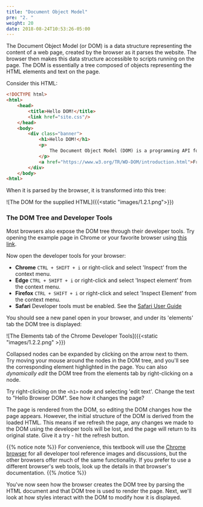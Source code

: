 ```yaml
---
title: "Document Object Model"
pre: "2. "
weight: 20
date: 2018-08-24T10:53:26-05:00
---
```

The Document Object Model (or DOM) is a data structure representing the content of a web page, created by the browser as it parses the website. The browser then makes this data structure accessible to scripts running on the page.  The DOM is essentially a tree composed of objects representing the HTML elements and text on the page.

Consider this HTML:

```html
<!DOCTYPE html>
<html>
    <head>
        <title>Hello DOM!</title>
        <link href="site.css"/>
    </head>
    <body>
        <div class="banner">
            <h1>Hello DOM!</h1>
            <p>
                The Document Object Model (DOM) is a programming API for HTML and XML documents. It defines the logical structure of documents and the way a document is accessed and manipulated. In the DOM specification, the term "document" is used in the broad sense - increasingly, XML is being used as a way of representing many different kinds of information that may be stored in diverse systems, and much of this would traditionally be seen as data rather than as documents. Nevertheless, XML presents this data as documents, and the DOM may be used to manage this data.
            </p>
            <a href="https://www.w3.org/TR/WD-DOM/introduction.html">From w3.org's What is the Document Object Model?</a>
        </div>
    </body>
<html>
```

When it is parsed by the browser, it is transformed into this tree:

![The DOM for the supplied HTML]({{<static "images/1.2.1.png">}})

### The DOM Tree and Developer Tools

Most browsers also expose the DOM tree through their developer tools.  Try opening the example page in Chrome or your favorite browser using <a href='{{<static "examples/1.2.1/index.html">}}' target='_blank'>this link</a>.

Now open the developer tools for your browser:
* **Chrome** `CTRL + SHIFT + i` or right-click and select 'Inspect' from the context menu.
* **Edge** `CTRL + SHIFT + i` or right-click and select 'Inspect element' from the context menu.
* **Firefox** `CTRL + SHIFT + i` or right-click and select 'Inspect Element' from the context menu.
* **Safari** Developer tools must be enabled.  See the [Safari User Guide](https://support.apple.com/guide/safari/use-the-developer-tools-in-the-develop-menu-sfri20948/mac)

You should see a new panel open in your browser, and under its 'elements' tab the DOM tree is displayed:

![The Elements tab of the Chrome Developer Tools]({{<static "images/1.2.2.png" >}})

Collapsed nodes can be expanded by clicking on the arrow next to them. Try moving your mouse around the nodes in the DOM tree, and you'll see the corresponding element highlighted in the page.  You can also _dynamically edit_ the DOM tree from the elements tab by right-clicking on a node.

Try right-clicking on the `<h1>` node and selecting 'edit text'.  Change the text to "Hello Browser DOM".  See how it changes the page?  

The page is rendered from the DOM, so editing the DOM changes how the page appears.  However, the initial structure of the DOM is derived from the loaded HTML.  This means if we refresh the page, any changes we made to the DOM using the developer tools will be lost, and the page will return to its original state.  Give it a try - hit the refresh button.

{{% notice note %}}
For convenience, this textbook will use the [Chrome browser](https://www.google.com/chrome) for all developer tool reference images and discussions, but the other browsers offer much of the same functionality.  If you prefer to use a different browser's web tools, look up the details in that browser's documentation.
{{% /notice %}}

You've now seen how the browser creates the DOM tree by parsing the HTML document and that DOM tree is used to render the page.  Next, we'll look at how styles interact with the DOM to modify how it is displayed.
